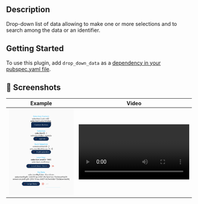 ## Description

Drop-down list of data allowing to make one or more selections and to search among the data or an identifier.

## Getting Started

To use this plugin, add `drop_down_data` as a [dependency in your pubspec.yaml file](https://flutter.io/platform-plugins/).



## 📸 Screenshots

| Example                                 | Video                             |
| --------------------------------------- | --------------------------------- |
| ![](./assets/demo.png)                  | ![](./assets/video_demo.mp4)      |